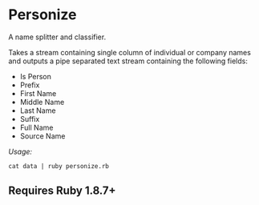 # Personize

A name splitter and classifier.

Takes a stream containing single column of individual or company
names and outputs a pipe separated text stream containing the
following fields:

* Is Person 
* Prefix
* First Name
* Middle Name
* Last Name
* Suffix
* Full Name
* Source Name

*Usage:*

	cat data | ruby personize.rb 


## Requires Ruby 1.8.7+
